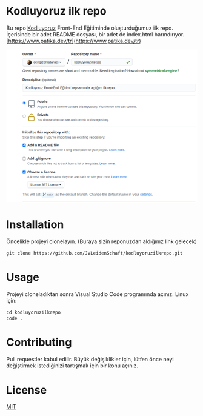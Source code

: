 # Kodluyoruz ilk repo
Bu repo [Kodluyoruz](https://www.kodluyoruz.org) Front-End Eğitiminde oluşturduğumuz ilk repo. İçerisinde bir adet README dosyası, bir adet de index.html barındırıyor.
[https://www.patika.dev/tr](https://www.patika.dev/tr)

![Kodluyoruz](https://raw.githubusercontent.com/Kodluyoruz/taskforce/main/git/odev1/figures/github.png)

# Installation
Öncelikle projeyi clonelayın. (Buraya sizin reponuzdan aldığınız link gelecek)

```
git clone https://github.com/JVLeidenSchaft/kodluyoruzilkrepo.git
```

# Usage
Projeyi cloneladıktan sonra Visual Studio Code programında açınız.   Linux için:

``` 
cd kodluyoruzilkrepo
code . 
```

# Contributing
Pull requestler kabul edilir. Büyük değişiklikler için, lütfen önce neyi değiştirmek istediğinizi tartışmak için bir konu açınız.

# License
[MIT](https://choosealicense.com/licenses/mit/)
